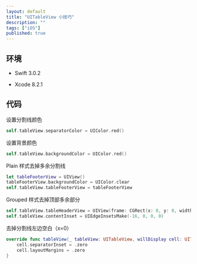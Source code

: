 ```yaml
---
layout: default
title: "UITableView 小技巧"
description: ""
tags: ["iOS"]
published: true
---
```


## 环境

* Swift 3.0.2

* Xcode 8.2.1

## 代码

设置分割线颜色

```swift
self.tableView.separatorColor = UIColor.red()
```

设置背景颜色

```swift
self.tableView.backgroundColor = UIColor.red()
```

Plain 样式去掉多余分割线

```swift
let tableFooterView = UIView()
tableFooterView.backgroundColor = UIColor.clear
self.tableView.tableFooterView = tableFooterView
```

Grouped 样式去掉顶部多余部分

```swift
self.tableView.tableHeaderView = UIView(frame: CGRect(x: 0, y: 0, width: self.view.frame.size.width, height: 15))
self.tableView.contentInset = UIEdgeInsetsMake(-16, 0, 0, 0)
```

去掉分割线左边空白（x=0）

```swift
override func tableView(_ tableView: UITableView, willDisplay cell: UITableViewCell, forRowAt indexPath: IndexPath) {
    cell.separatorInset = .zero
    cell.layoutMargins = .zero
}
```